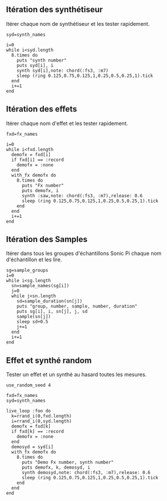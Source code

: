## Itération des synthétiseur
Itérer chaque nom de synthétiseur et les tester rapidement.

```
syd=synth_names

i=0
while i<syd.length
  8.times do
    puts "synth number"
    puts syd[i], i
    synth syd[i],note: chord(:fs3, :m7)
    sleep (ring 0.125,0.75,0.125,1,0.25,0.5,0.25,1).tick
  end
  i+=1
end
```

## Itération des effets
Itérer chaque nom d'effet et les tester rapidement.

```
fxd=fx_names

i=0
while i<fxd.length
  demofx = fxd[i]
  if fxd[i] == :record
    demofx = :none
  end
  with_fx demofx do
    8.times do
      puts "Fx number"
      puts demofx, i
      synth :saw,note: chord(:fs3, :m7),release: 0.6
      sleep (ring 0.125,0.75,0.125,1,0.25,0.5,0.25,1).tick
    end
  end
  i+=1
end
```
## Itération des Samples
Itérer dans tous les groupes d'échantillons Sonic Pi chaque nom d'échantillon et les lire.

```
sg=sample_groups
i=0
while i<sg.length
  sn=sample_names(sg[i])
  j=0
  while j<sn.length
    sd=sample_duration(sn[j])
    puts "group, number, sample, number, duration"
    puts sg[i], i, sn[j], j, sd
    sample(sn[j])
    sleep sd+0.5
    j+=1
  end
  i+=1
end
```

## Effet et synthé random
Tester un effet et un synthé au hasard toutes les mesures.

```
use_random_seed 4

fxd=fx_names
syd=synth_names

live_loop :foo do
  k=rrand_i(0,fxd.length)
  i=rrand_i(0,syd.length)
  demofx = fxd[k]
  if fxd[k] == :record
    demofx = :none
  end
  demosyd = syd[i]
  with_fx demofx do
    8.times do
      puts "Demo Fx number, synth number"
      puts demofx, k, demosyd, i
      synth demosyd,note: chord(:fs3, :m7),release: 0.6
      sleep (ring 0.125,0.75,0.125,1,0.25,0.5,0.25,1).tick
    end
  end
end
```

